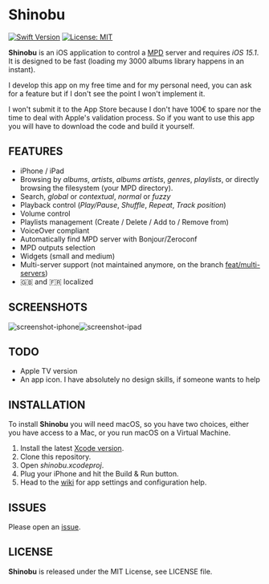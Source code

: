 # Shinobu

[![Swift Version](https://img.shields.io/badge/Swift-5.7-orange.svg)](https://swift.org/)
[![License: MIT](https://img.shields.io/badge/license-MIT-blue.svg?style=flat)](https://github.com/Nyx0uf/shinobu/blob/master/LICENSE)

**Shinobu** is an iOS application to control a [MPD](http://www.musicpd.org/) server and requires *iOS 15.1*. It is designed to be fast (loading my 3000 albums library happens in an instant).

I develop this app on my free time and for my personal need, you can ask for a feature but if I don't see the point I won't implement it.

I won't submit it to the App Store because I don't have 100€ to spare nor the time to deal with Apple's validation process. So if you want to use this app you will have to download the code and build it yourself.

## FEATURES

- iPhone / iPad
- Browsing by *albums*, *artists*, *albums artists*, *genres*, *playlists*, or directly browsing the filesystem (your MPD directory).
- Search, *global* or *contextual*, *normal* or *fuzzy*
- Playback control (*Play/Pause*, *Shuffle*, *Repeat*, *Track position*)
- Volume control
- Playlists management (Create / Delete / Add to / Remove from)
- VoiceOver compliant
- Automatically find MPD server with Bonjour/Zeroconf
- MPD outputs selection
- Widgets (small and medium)
- Multi-server support (not maintained anymore, on the branch [feat/multi-servers](https://github.com/Nyx0uf/shinobu/tree/feat/multi-servers))
- 🇬🇧 and 🇫🇷 localized

## SCREENSHOTS

![screenshot-iphone](https://static.whine.fr/images/2019/shinobu-iphone.jpg)![screenshot-ipad](https://static.whine.fr/images/2019/shinobu-ipad.jpg)

## TODO

- Apple TV version
- An app icon. I have absolutely no design skills, if someone wants to help

## INSTALLATION

To install **Shinobu** you will need macOS, so you have two choices, either you have access to a Mac, or you run macOS on a Virtual Machine.

1. Install the latest [Xcode version](https://itunes.apple.com/fr/app/xcode/id497799835?l=en&mt=12).
2. Clone this repository.
3. Open *shinobu.xcodeproj*.
4. Plug your iPhone and hit the Build & Run button.
5. Head to the [wiki](https://github.com/Nyx0uf/shinobu/wiki) for app settings and configuration help.

## ISSUES

Please open an [issue](https://github.com/Nyx0uf/shinobu/issues).

## LICENSE

**Shinobu** is released under the MIT License, see LICENSE file.
